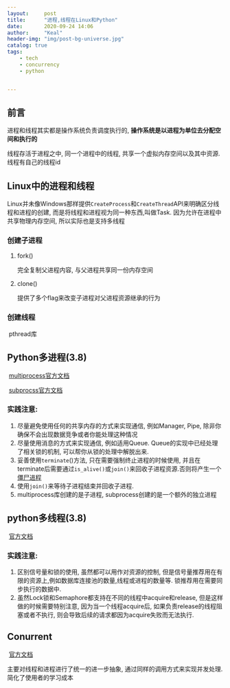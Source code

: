 ```yaml
---
layout:     post
title:      "进程,线程在Linux和Python"
date:       2020-09-24 14:06
author:     "Keal"
header-img: "img/post-bg-universe.jpg"
catalog: true
tags:
    - tech
	- concurrency
	- python


---
```


## 前言

进程和线程其实都是操作系统负责调度执行的, **操作系统是以进程为单位去分配空间和执行的**

线程存活于进程之中, 同一个进程中的线程, 共享一个虚拟内存空间以及其中资源. 线程有自己的线程id

## Linux中的进程和线程

Linux并未像Windows那样提供`CreateProcess`和`CreateThread`API来明确区分线程和进程的创建, 而是将线程和进程视为同一种东西,叫做Task. 因为允许在进程中共享物理内存空间, 所以实际也是支持多线程

### 创建子进程

1. fork()

   完全复制父进程内容, 与父进程共享同一份内存空间

2. clone()

   提供了多个flag来改变子进程对父进程资源继承的行为

### 创建线程

​		pthread库	

## Python多进程(3.8)

​		[multiprocess官方文档](https://docs.python.org/zh-cn/3/library/multiprocessing.html)

​		[subprocss官方文档](https://docs.python.org/zh-cn/3/library/subprocess.html)

### 实践注意:

1. 尽量避免使用任何的共享内存的方式来实现通信, 例如Manager, Pipe, 除非你确保不会出现数据竞争或者你能处理这种情况
2. 尽量使用消息的方式来实现通信, 例如适用Queue. Queue的实现中已经处理了相关锁的机制, 可以帮你从锁的处理中解脱出来.
3. 妥善使用`terminate`()方法, 只在需要强制终止进程的时候使用, 并且在terminate后需要通过`is_alive()`或`join()`来回收子进程资源.否则将产生一个[僵尸进程](https://zh.wikipedia.org/wiki/%E5%83%B5%E5%B0%B8%E8%BF%9B%E7%A8%8B)
4. 使用`join()`来等待子进程结束并回收子进程.
5. multiprocess库创建的是子进程, subprocess创建的是一个额外的独立进程

## python多线程(3.8)

​		[官方文档](https://docs.python.org/zh-cn/3/library/threading.html)

### 实践注意:

1. 区别信号量和锁的使用, 虽然都可以用作对资源的控制, 但是信号量推荐用在有限的资源上,例如数据库连接池的数量,线程或进程的数量等. 锁推荐用在需要同步执行的数据中.
2. 虽然Lock锁和Semaphore都支持在不同的线程中acquire和release, 但是这样做的时候需要特别注意, 因为当一个线程acquire后, 如果负责release的线程阻塞或者不执行, 则会导致后续的请求都因为acquire失败而无法执行.

## Conurrent

​		[官方文档](https://docs.python.org/zh-cn/3/library/concurrent.html)

主要对线程和进程进行了统一的进一步抽象, 通过同样的调用方式来实现并发处理.简化了使用者的学习成本



